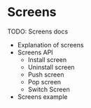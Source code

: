 # Screens

TODO: Screens docs

- Explanation of screens
- Screens API
  - Install screen
  - Uninstall screen
  - Push screen
  - Pop screen
  - Switch Screen
- Screens example

